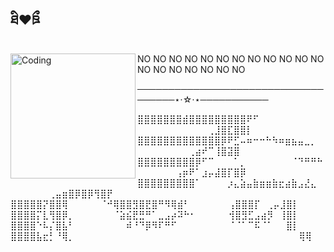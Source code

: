##  ཐི❤︎ཋྀ
<img align="left" alt="Coding" width="200" src="https://pbs.twimg.com/media/GT8W0Vqb0AAxaG6?format=jpg">

NO NO NO NO NO NO NO NO NO NO NO NO NO NO NO NO NO NO NO


────────────────────────────────────⋆⋅☆⋅⋆───────────

⣿⣿⣿⣿⣿⣿⣿⣾⣿⣿⣿⣿⣿⣿⣿⣿⣿⠟⠋⠀⠀⠀⠀⠀⠀⠀⠀⠀⠀⠀⠀⠀⠀⠀⠀⠀⠀⠀⠀⠀⢀⣸⣿⣏⣿⣿⡇⠀
⣿⣿⣿⣿⣿⣿⣿⣿⣿⣿⣿⣿⣿⡿⠟⣋⠤⠶⠒⠒⠓⠳⠶⣶⣦⣤⣀⡀⠀⠀⠀⠀⠀⠀⠀⠀⠀⢀⣴⠞⠉⢸⣿⣽⣿⠀⠀⠀
⣿⣿⣿⣿⣿⣿⣿⣿⣿⡿⠋⠉⠀⠀⠀⠁⡀⠀⠀⠀⠀⠀⠀⠀⠈⠙⠛⠛⠓⠀⠀⠀⠀⠀⠀⢠⡶⠟⠁⣰⡤⣼⣿⡏⣿⡿⠀⠀
⣿⣿⣿⣿⣿⣿⣿⣿⣿⠁⠀⠀⠀⠀⡰⣄⣵⣤⣷⣶⣶⣷⣖⣴⣷⣠⣜⣄⠀⠀⠀⠀⠀⠀⠀⢀⣤⣶⣿⡿⣿⡿⢻⣿⡟⠀⠀⠀
⣿⣿⣿⣿⣿⡝⣿⣿⢿⠀⠀⠀⠀⠀⠈⠚⢿⣿⣿⣻⣿⣟⣿⠛⠻⢿⣾⠃⠀⠀⠀⠀⠀⠀⢠⣿⣿⣿⡏⠀⢀⡤⣸⣿⡇⠀⠀⠀
⣿⣿⣿⣿⡍⣇⢻⣿⡿⡀⠀⠀⠀⠀⠀⠀⠈⣵⣮⣟⣛⠛⠁⣀⣠⡴⠽⠓⠂⠀⠀⠀⠀⠀⢺⣿⣻⣋⣠⣴⡻⠀⢸⣿⡇⠀⠀⠀
⣿⣿⣿⣿⠑⠧⡌⣿⣧⠃⠀⠀⠀⠀⠀⠀⠀⠀⠾⠘⠙⡿⠻⠏⠛⠋⠀⠀⠀⠀⠀⠀⠀⠀⠈⠈⠁⠉⠯⠈⠁⠀⠀⣿⡇⠀⠀⠀
⣿⣿⣿⣿⣧⣖⡃⠘⢿⡀⠀⠀⠀⠀⠀⠀⠀⠀⠀⠀⠀⠀⠀⠀⠀⠀⠀⠀⠀⠀⠀⠀⠀⠀⠀⠀⠀⠀⠀⠀⠀⠀⠀⠀⠀⢿⢿⠀



<!--
**goryblake/goryblake** is a ✨ _special_ ✨ repository because its `README.md` (this file) appears on your GitHub profile.

Here are some ideas to get you started:

- 🔭 I’m currently working on ...
- 🌱 I’m currently learning ...
- 👯 I’m looking to collaborate on ...
- 🤔 I’m looking for help with ...
- 💬 Ask me about ...
- 📫 How to reach me: ...
- 😄 Pronouns: ...
- ⚡ Fun fact: ...
-->

